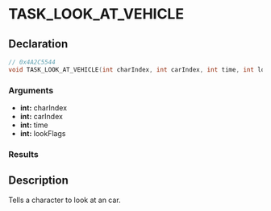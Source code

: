# TASK_LOOK_AT_VEHICLE

## Declaration
```cpp
// 0x4A2C5544
void TASK_LOOK_AT_VEHICLE(int charIndex, int carIndex, int time, int lookFlags);
```

### Arguments
- **int:** charIndex
- **int:** carIndex
- **int:** time
- **int:** lookFlags

### Results

## Description
Tells a character to look at an car.